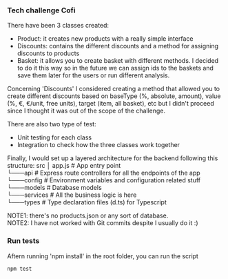 ### Tech challenge Cofi

There have been 3 classes created:

- Product: it creates new products with a really simple interface
- Discounts: contains the different discounts and a method for assigning discounts to products
- Basket: it allows you to create basket with different methods. I decided to do it this way so in the future we can assign ids to the baskets and save them later for the users or run different analysis.

Concerning 'Discounts' I considered creating a method that allowed you to create different discounts based on baseType (%, absolute, amount), value (%, €, €/unit, free units), target (item, all basket), etc but I didn't proceed since I thought it was out of the scope of the challenge.

There are also two type of test:

- Unit testing for each class
- Integration to check how the three classes work together

Finally, I would set up a layered architecture for the backend following this structure:
src
│ app.js # App entry point  
└───api # Express route controllers for all the endpoints of the app  
└───config # Environment variables and configuration related stuff  
└───models # Database models  
└───services # All the business logic is here  
└───types # Type declaration files (d.ts) for Typescript  

NOTE1: there's no products.json or any sort of database.  
NOTE2: I have not worked with Git commits despite I usually do it :)

### Run tests

Aftern running 'npm install' in the root folder, you can run the script

```
npm test
```
